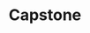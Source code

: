 ---
title: "Capstone"
layout: category
permalink: /capstone/  # 이 페이지의 주소 (https://yourgithub.io/capstone/)
taxonomy: capstone
entries_layout: grid  # 4열 그리드로 게시글을 정렬
---